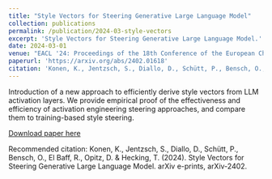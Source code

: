 ```yaml
---
title: "Style Vectors for Steering Generative Large Language Model"
collection: publications
permalink: /publication/2024-03-style-vectors
excerpt: 'Style Vectors for Steering Generative Large Language Model.'
date: 2024-03-01
venue: "EACL '24: Proceedings of the 18th Conference of the European Chapter of the Association for Computational Linguistics: Findings"
paperurl: 'https://arxiv.org/abs/2402.01618'
citation: 'Konen, K., Jentzsch, S., Diallo, D., Schütt, P., Bensch, O., El Baff, R., Opitz, D. & Hecking, T. (2024). Style Vectors for Steering Generative Large Language Model. arXiv e-prints, arXiv-2402.'
---
```

Introduction of a new approach to efficiently derive style vectors from LLM activation layers. We provide empirical proof of the effectiveness and efficiency of activation engineering steering approaches, and compare them to training-based style steering. 


[Download paper here](https://dl.acm.org/doi/pdf/10.1145/3306618.3314267?casa_token=63O7vkrL6UkAAAAA:7FvuUnrwG0jHEW5Q66M54ErS99l3zxRsumero3vbN5lM2eBcrJJMwBKTqWHwAIL6wdlBBpXwVIY)    

Recommended citation: Konen, K., Jentzsch, S., Diallo, D., Schütt, P., Bensch, O., El Baff, R., Opitz, D. & Hecking, T. (2024). Style Vectors for Steering Generative Large Language Model. arXiv e-prints, arXiv-2402.

